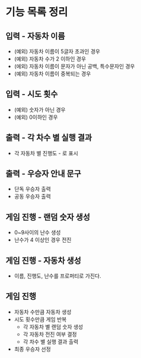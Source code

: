  # 기능 목록 정리
 ## 입력 - 자동차 이름
- (예외) 자동차 이름이 5글자 초과인 경우
- (예외) 자동차 수가 2 이하인 경우
- (에외) 자동차 이름이 문자가 아닌 공백, 특수문자인 경우
- (예외) 자동차 이름이 중복되는 경우

## 입력 - 시도 횟수
- (예외) 숫자가 아닌 경우
- (예외) 0이하인 경우

## 출력 - 각 차수 별 실행 결과
- 각 자동차 별 진행도 - 로 표시

## 출력 - 우승자 안내 문구
- 단독 우승자 출력
- 공동 우승자 출력

## 게임 진행 - 랜덤 숫자 생성
- 0~9사이의 난수 생성
- 난수가 4 이상인 경우 전진

## 게임 진행 - 자동차 생성
- 이름, 진행도, 난수를 프로퍼티로 가진다.

## 게임 진행
- 자동차 수만큼 자동차 생성
- 시도 횟수만큼 게임 반복
  - 각 자동차 별 랜덤 숫자 생성
  - 각 자동차 전진 여부 결정
  - 각 차수 별 실행 결과 출력
- 최종 우승자 선정
